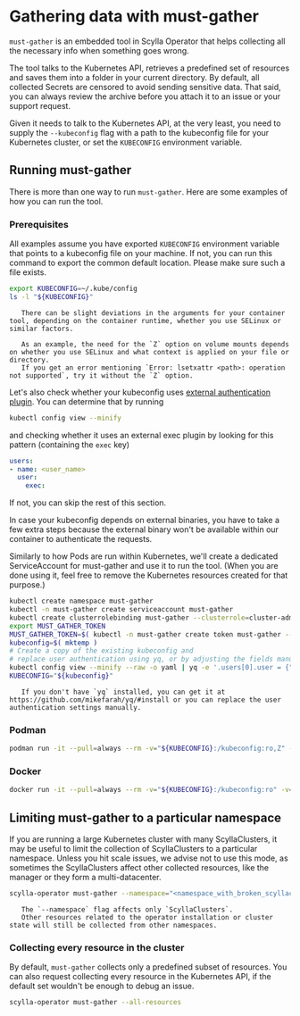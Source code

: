 # Gathering data with must-gather

`must-gather` is an embedded tool in Scylla Operator that helps collecting all the necessary info when something goes wrong.

The tool talks to the Kubernetes API, retrieves a predefined set of resources and saves them into a folder in your current directory.
By default, all collected Secrets are censored to avoid sending sensitive data.
That said, you can always review the archive before you attach it to an issue or your support request.

Given it needs to talk to the Kubernetes API, at the very least, you need to supply the `--kubeconfig` flag with a path to the kubeconfig file for your Kubernetes cluster, or set the `KUBECONFIG` environment variable.

## Running must-gather

There is more than one way to run `must-gather`.
Here are some examples of how you can run the tool.

### Prerequisites

All examples assume you have exported `KUBECONFIG` environment variable that points to a kubeconfig file on your machine.
If not, you can run this command to export the common default location.
Please make sure such a file exists.

```bash
export KUBECONFIG=~/.kube/config
ls -l "${KUBECONFIG}"
```

```note::
   There can be slight deviations in the arguments for your container tool, depending on the container runtime, whether you use SELinux or similar factors.

   As an example, the need for the `Z` option on volume mounts depends on whether you use SELinux and what context is applied on your file or directory.
   If you get an error mentioning `Error: lsetxattr <path>: operation not supported`, try it without the `Z` option.
```

Let's also check whether your kubeconfig uses [external authentication plugin](https://kubernetes.io/docs/reference/access-authn-authz/authentication/#client-go-credential-plugins).
You can determine that by running
```bash
kubectl config view --minify
```
and checking whether it uses an external exec plugin by looking for this pattern (containing the `exec` key)
```yaml
users:
- name: <user_name>
  user:
    exec:
```
If not, you can skip the rest of this section.

In case your kubeconfig depends on external binaries, you have to take a few extra steps because the external binary won't be available within our container to authenticate the requests.

Similarly to how Pods are run within Kubernetes, we'll create a dedicated ServiceAccount for must-gather and use it to run the tool.
(When you are done using it, feel free to remove the Kubernetes resources created for that purpose.)

```bash
kubectl create namespace must-gather
kubectl -n must-gather create serviceaccount must-gather
kubectl create clusterrolebinding must-gather --clusterrole=cluster-admin --serviceaccount=must-gather:must-gather
export MUST_GATHER_TOKEN
MUST_GATHER_TOKEN=$( kubectl -n must-gather create token must-gather --duration=1h )
kubeconfig=$( mktemp )
# Create a copy of the existing kubeconfig and
# replace user authentication using yq, or by adjusting the fields manually.
kubectl config view --minify --raw -o yaml | yq -e '.users[0].user = {"token": env(MUST_GATHER_TOKEN)}' > "${kubeconfig}"
KUBECONFIG="${kubeconfig}"
```

```note::
   If you don't have `yq` installed, you can get it at https://github.com/mikefarah/yq/#install or you can replace the user authentication settings manually.
```

### Podman
```bash
podman run -it --pull=always --rm -v="${KUBECONFIG}:/kubeconfig:ro,Z" -v="$( pwd ):/workspace:Z" --workdir=/workspace docker.io/scylladb/scylla-operator:latest must-gather --kubeconfig=/kubeconfig
```

### Docker
```bash
docker run -it --pull=always --rm -v="${KUBECONFIG}:/kubeconfig:ro" -v="$( pwd ):/workspace" --workdir=/workspace docker.io/scylladb/scylla-operator:latest must-gather --kubeconfig=/kubeconfig
```

## Limiting must-gather to a particular namespace

If you are running a large Kubernetes cluster with many ScyllaClusters, it may be useful to limit the collection of ScyllaClusters to a particular namespace.
Unless you hit scale issues, we advise not to use this mode, as sometimes the ScyllaClusters affect other collected resources, like the manager or they form a multi-datacenter.

```bash
scylla-operator must-gather --namespace="<namespace_with_broken_scyllacluster>"
```

```note::
   The `--namespace` flag affects only `ScyllaClusters`.
   Other resources related to the operator installation or cluster state will still be collected from other namespaces.
```

### Collecting every resource in the cluster

By default, `must-gather` collects only a predefined subset of resources.
You can also request collecting every resource in the Kubernetes API, if the default set wouldn't be enough to debug an issue.

```bash
scylla-operator must-gather --all-resources
```
